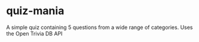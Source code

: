 # quiz-mania
A simple quiz containing 5 questions from a wide range of categories.
Uses the Open Trivia DB API
